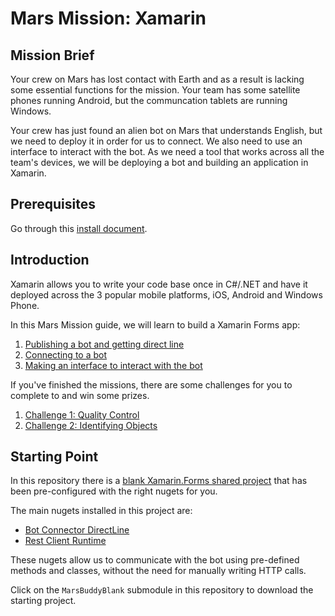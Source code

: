 # Mars Mission: Xamarin

## Mission Brief
Your crew on Mars has lost contact with Earth and as a result is lacking some essential functions for the mission. Your team has some satellite phones running Android, but the communcation tablets are running Windows.

Your crew has just found an alien bot on Mars that understands English, but we need to deploy it in order for us to connect. We also need to use an interface to interact with the bot. As we need a tool that works across all the team's devices, we will be deploying a bot and building an application in Xamarin.

## Prerequisites
Go through this [install document](https://github.com/jamesleeht/MarsXamarin2/blob/master/INSTALL.md).

## Introduction
Xamarin allows you to write your code base once in C#/.NET and have it deployed across the 3 popular mobile platforms, iOS, Android and Windows Phone.

In this Mars Mission guide, we will learn to build a Xamarin Forms app:

1. [Publishing a bot and getting direct line](https://github.com/jamesleeht/MarsXamarin2/blob/master/MISSION1.md)
2. [Connecting to a bot](https://github.com/jamesleeht/MarsXamarin2/blob/master/MISSION2.md)
3. [Making an interface to interact with the bot](https://github.com/jamesleeht/MarsXamarin2/blob/master/MISSION3.md)

If you've finished the missions, there are some challenges for you to complete to and win some prizes.

1. [Challenge 1: Quality Control](https://github.com/jamesleeht/MarsXamarin2/blob/master/CHALLENGE1.md)
2. [Challenge 2: Identifying Objects](https://github.com/jamesleeht/MarsXamarin2/blob/master/CHALLENGE2.md)

## Starting Point
In this repository there is a [blank Xamarin.Forms shared project](https://github.com/jamesleeht/MarsBuddyBlank) that has been pre-configured with the right nugets for you.

The main nugets installed in this project are:
- [Bot Connector DirectLine](https://www.nuget.org/packages/Microsoft.Bot.Connector.DirectLine/3.0.0)
- [Rest Client Runtime](https://www.nuget.org/packages/Microsoft.Rest.ClientRuntime/)

These nugets allow us to communicate with the bot using pre-defined methods and classes, without the need for manually writing HTTP calls.

Click on the `MarsBuddyBlank` submodule in this repository to download the starting project. 
